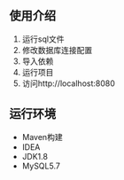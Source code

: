 ## 使用介绍
1. 运行sql文件
2. 修改数据库连接配置
3. 导入依赖
4. 运行项目
5. 访问http://localhost:8080
## 运行环境
- Maven构建
- IDEA
- JDK1.8
- MySQL5.7